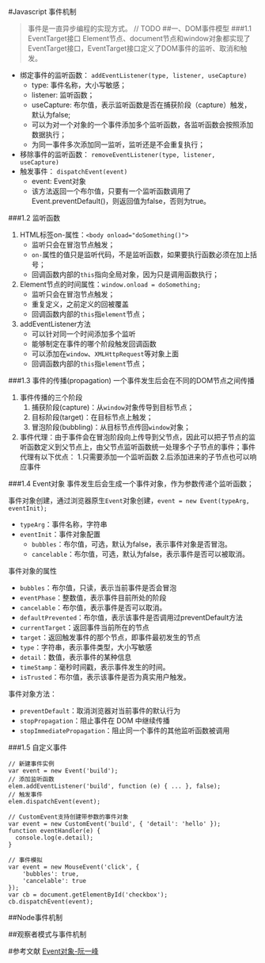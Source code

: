 #Javascript 事件机制
> 事件是一直异步编程的实现方式。
// TODO
##一、DOM事件模型
###1.1 EventTarget接口
Element节点、document节点和window对象都实现了EventTarget接口，EventTarget接口定义了DOM事件的监听、取消和触发。

+ 绑定事件的监听函数： `addEventListener(type, listener, useCapture)`
    * type: 事件名称，大小写敏感；
    * listener: 监听函数；
    * useCapture: 布尔值，表示监听函数是否在捕获阶段（capture）触发，默认为false;
    * 可以为对一个对象的一个事件添加多个监听函数，各监听函数会按照添加数据执行；
    * 为同一事件多次添加同一监听，监听还是不会重复执行；
+ 移除事件的监听函数： `removeEventListener(type, listener, useCapture)`
+ 触发事件： `dispatchEvent(event)`
    * event: Event对象
    * 该方法返回一个布尔值，只要有一个监听函数调用了Event.preventDefault()，则返回值为false，否则为true。

###1.2 监听函数
1. HTML标签on-属性：`<body onload="doSomething()">`
    + 监听只会在冒泡节点触发；
    + `on-`属性的值只是监听代码，不是监听函数，如果要执行函数必须在加上括号；
    + 回调函数内部的`this`指向全局对象，因为只是调用函数执行；
2. Element节点的时间属性：`window.onload = doSomething;`
    + 监听只会在冒泡节点触发；
    + 重复定义，之前定义的回被覆盖
    + 回调函数内部的`this`指`element`节点；
3. addEventListener方法
    + 可以针对同一个时间添加多个监听
    + 能够制定在事件的哪个阶段触发回调函数
    + 可以添加在`window`、`XMLHttpRequest`等对象上面
    + 回调函数内部的`this`指`element`节点；

###1.3 事件的传播(propagation)
一个事件发生后会在不同的DOM节点之间传播

1. 事件传播的三个阶段
    1. 捕获阶段(capture)：从`window`对象传导到目标节点；
    2. 目标阶段(target)：在目标节点上触发；
    3. 冒泡阶段(bubbling)：从目标节点传回`window`对象；
2. 事件代理：由于事件会在冒泡阶段向上传导到父节点，因此可以把子节点的监听函数定义到父节点上，由父节点监听函数统一处理多个子节点的事件；事件代理有以下优点：
    1.只需要添加一个监听函数
    2.后添加进来的子节点也可以响应事件


###1.4 Event对象
事件发生后会生成一个事件对象，作为参数传递个监听函数；

事件对象创建，通过浏览器原生`Event`对象创建，`event = new Event(typeArg, eventInit);`

+ `typeArg`：事件名称，字符串
+ `eventInit`：事件对象配置
    * `bubbles`：布尔值，可选，默认为false，表示事件对象是否冒泡。
    * `cancelable`：布尔值，可选，默认为false，表示事件是否可以被取消。

事件对象的属性

+ `bubbles`：布尔值，只读，表示当前事件是否会冒泡
+ `eventPhase`：整数值，表示事件目前所处的阶段
+ `cancelable`：布尔值，表示事件是否可以取消。
+ `defaultPrevented`：布尔值，表示该事件是否调用过preventDefault方法
+ `currentTarget`：返回事件当前所在的节点
+ `target`：返回触发事件的那个节点，即事件最初发生的节点
+ `type`：字符串，表示事件类型，大小写敏感
+ `detail`：数值，表示事件的某种信息
+ `timeStamp`：毫秒时间戳，表示事件发生的时间。
+ `isTrusted`：布尔值，表示该事件是否为真实用户触发。

事件对象方法：

+ `preventDefault`：取消浏览器对当前事件的默认行为
+ `stopPropagation`：阻止事件在 DOM 中继续传播
+ `stopImmediatePropagation`：阻止同一个事件的其他监听函数被调用

###1.5 自定义事件


    // 新建事件实例
    var event = new Event('build');
    // 添加监听函数
    elem.addEventListener('build', function (e) { ... }, false);
    // 触发事件
    elem.dispatchEvent(event);
    
    // CustomEvent支持创建带参数的事件对象
    var event = new CustomEvent('build', { 'detail': 'hello' });
    function eventHandler(e) {
      console.log(e.detail);
    }

    // 事件模拟
    var event = new MouseEvent('click', {
        'bubbles': true,
        'cancelable': true
    });
    var cb = document.getElementById('checkbox');
    cb.dispatchEvent(event);

##Node事件机制

##观察者模式与事件机制

#参考文献
[Event对象-阮一峰](http://javascript.ruanyifeng.com/dom/event.html)